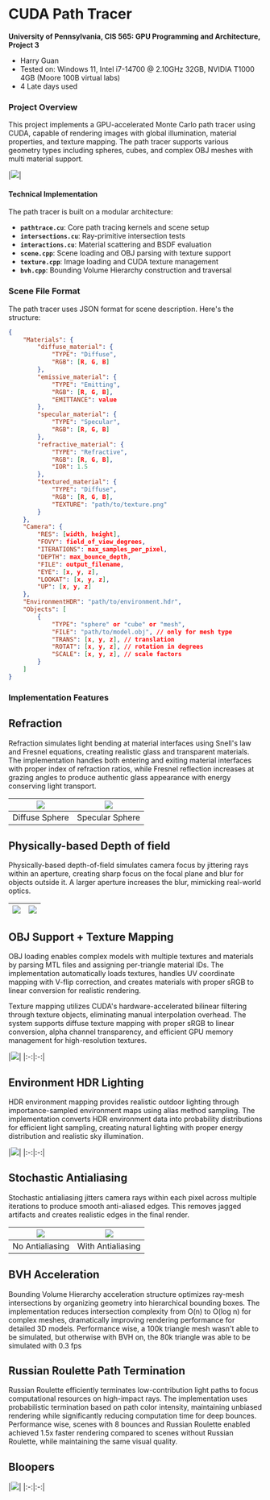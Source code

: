CUDA Path Tracer
================

**University of Pennsylvania, CIS 565: GPU Programming and Architecture, Project 3**

* Harry Guan
* Tested on: Windows 11, Intel i7-14700 @ 2.10GHz 32GB, NVIDIA T1000 4GB (Moore 100B virtual labs)
* 4 Late days used

### Project Overview

This project implements a GPU-accelerated Monte Carlo path tracer using CUDA, capable of rendering  images with global illumination, material properties, and texture mapping. The path tracer supports various geometry types including spheres, cubes, and complex OBJ meshes with multi material support.

|![](img/woody.png)|

#### Technical Implementation

The path tracer is built on a modular architecture:

- **`pathtrace.cu`**: Core path tracing kernels and scene setup
- **`intersections.cu`**: Ray-primitive intersection tests
- **`interactions.cu`**: Material scattering and BSDF evaluation
- **`scene.cpp`**: Scene loading and OBJ parsing with texture support
- **`texture.cpp`**: Image loading and CUDA texture management
- **`bvh.cpp`**: Bounding Volume Hierarchy construction and traversal


### Scene File Format

The path tracer uses JSON format for scene description. Here's the structure:

```json
{
    "Materials": {
        "diffuse_material": {
            "TYPE": "Diffuse",
            "RGB": [R, G, B]
        },
        "emissive_material": {
            "TYPE": "Emitting",
            "RGB": [R, G, B],
            "EMITTANCE": value
        },
        "specular_material": {
            "TYPE": "Specular",
            "RGB": [R, G, B]
        },
        "refractive_material": {
            "TYPE": "Refractive",
            "RGB": [R, G, B],
            "IOR": 1.5
        },
        "textured_material": {
            "TYPE": "Diffuse",
            "RGB": [R, G, B],
            "TEXTURE": "path/to/texture.png"
        }
    },
    "Camera": {
        "RES": [width, height],
        "FOVY": field_of_view_degrees,
        "ITERATIONS": max_samples_per_pixel,
        "DEPTH": max_bounce_depth,
        "FILE": output_filename,
        "EYE": [x, y, z],
        "LOOKAT": [x, y, z], 
        "UP": [x, y, z]
    },
    "EnvironmentHDR": "path/to/environment.hdr",
    "Objects": [
        {
            "TYPE": "sphere" or "cube" or "mesh",
            "FILE": "path/to/model.obj", // only for mesh type
            "TRANS": [x, y, z], // translation
            "ROTAT": [x, y, z], // rotation in degrees
            "SCALE": [x, y, z], // scale factors
        }
    ]
}
```

### Implementation Features

## Refraction

Refraction simulates light bending at material interfaces using Snell's law and Fresnel equations, creating realistic glass and transparent materials. The implementation handles both entering and exiting material interfaces with proper index of refraction ratios, while Fresnel reflection increases at grazing angles to produce authentic glass appearance with energy conserving light transport. 


|![](img/brdf.png)|![](img/reflection.png)|
|:-:|:-:|
|Diffuse Sphere|Specular Sphere|

## Physically-based Depth of field

Physically-based depth-of-field simulates camera focus by jittering rays within an aperture, creating sharp focus on the focal plane and blur for objects outside it. A larger aperture increases the blur, mimicking real-world optics.

|![](img/no_lens.png)|![](img/dof.png)|
|:-:|:-:|

## OBJ Support + Texture Mapping

OBJ loading enables complex models with multiple textures and materials by parsing MTL files and assigning per-triangle material IDs. The implementation automatically loads textures, handles UV coordinate mapping with V-flip correction, and creates materials with proper sRGB to linear conversion for realistic rendering.

Texture mapping utilizes CUDA's hardware-accelerated bilinear filtering through texture objects, eliminating manual interpolation overhead. The system supports diffuse texture mapping with proper sRGB to linear conversion, alpha channel transparency, and efficient GPU memory management for high-resolution textures.

|![](img/sora.png)|
|:-:|:-:|

## Environment HDR Lighting

HDR environment mapping provides realistic outdoor lighting through importance-sampled environment maps using alias method sampling. The implementation converts HDR environment data into probability distributions for efficient light sampling, creating natural lighting with proper energy distribution and realistic sky illumination. 

|![](img/env_map.png)|
|:-:|:-:|

## Stochastic Antialiasing

Stochastic antialiasing jitters camera rays within each pixel across multiple iterations to produce smooth anti-aliased edges. This removes jagged artifacts and creates realistic edges in the final render.

|![](img/no%20alias.png)|![](img/alias.png)|
|:-:|:-:|
|No Antialiasing|With Antialiasing|


## BVH Acceleration

Bounding Volume Hierarchy acceleration structure optimizes ray-mesh intersections by organizing geometry into hierarchical bounding boxes. The implementation reduces intersection complexity from O(n) to O(log n) for complex meshes, dramatically improving rendering performance for detailed 3D models. Performance wise, a 100k triangle mesh wasn't able to be simulated, but otherwise with BVH on, the 80k triangle was able to be simulated with 0.3 fps

## Russian Roulette Path Termination

Russian Roulette efficiently terminates low-contribution light paths to focus computational resources on high-impact rays. The implementation uses probabilistic termination based on path color intensity, maintaining unbiased rendering while significantly reducing computation time for deep bounces. Performance wise, scenes with 8 bounces and Russian Roulette enabled achieved 1.5x faster rendering compared to scenes without Russian Roulette, while maintaining the same visual quality.


## Bloopers

|![](img/blooper1.png)|
|:-:|:-:|

